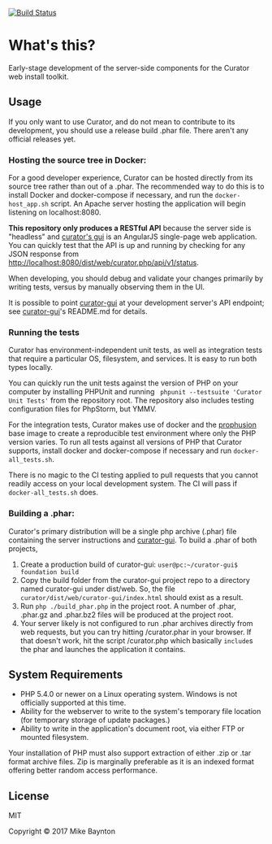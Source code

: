 [![Build Status](https://travis-ci.org/curator-wik/curator.svg?branch=master)](https://travis-ci.org/curator-wik/curator)
# What's this?

Early-stage development of the server-side components for the Curator web install toolkit.

## Usage

If you only want to use Curator, and do not mean to contribute to its development, you 
should use a release build .phar file. There aren't any official releases yet.

### Hosting the source tree in Docker:
For a good developer experience, Curator can be hosted directly from its source tree
rather than out of a .phar.
The recommended way to do this is to install Docker and docker-compose if necessary, 
and run the `docker-host_app.sh` script. An Apache server hosting the application will
begin listening on localhost:8080.

**This repository only produces a RESTful API** because the server side is "headless"
and [curator's gui](https://github.com/curator-wik/curator-gui) is an AngularJS 
single-page web application. You can quickly test that the API is up and running by
checking for any JSON response from 
[http://localhost:8080/dist/web/curator.php/api/v1/status](http://localhost:8080/dist/web/curator.php/api/v1/status).

When developing, you should debug and validate your changes primarily by writing tests, versus
by manually observing them in the UI.

It is possible to point [curator-gui](https://github.com/curator-wik/curator-gui)
at your development server's API endpoint; see [curator-gui](https://github.com/curator-wik/curator-gui)'s
README.md for details.
<!--
 1. `cp dist/web/index.php dist/web/curator.php` -- the application won't launch itself unless it's
    named curator.php. This enables Curator to exist under a webserver's public directory tree under 
    another name (e.g. `drupal-curator.php`) and only be invoked if the application it supports wants 
    to `include` and allow a particular user to run it.
 2. If you plan to use the gui, symlink or copy the `build` folder from curator-gui as described above.
 2. Hit /dist/web/curator.php in your browser.
-->

### Running the tests
Curator has environment-independent unit tests, as well as integration tests that require
a particular OS, filesystem, and services. It is easy to run both types locally. 

You can quickly run the unit tests against the version of PHP on your computer by
installing PHPUnit and running ` phpunit --testsuite 'Curator Unit Tests'` from the
repository root. The repository also includes testing configuration files for
PhpStorm, but YMMV.

For the integration tests, Curator makes use of docker and the [prophusion](https://prophusion.org/)
base image to create a reproducible test environment where only the PHP version varies. 
To run all tests against all versions of PHP that Curator supports, install docker and
docker-compose if necessary and run `docker-all_tests.sh`.

There is no magic to the CI testing applied to pull requests that you cannot 
readily access on your local development system. The CI will pass if `docker-all_tests.sh` does.

### Building a .phar:
Curator's primary distribution will be a single php archive (.phar) file containing the server instructions
and [curator-gui](https://github.com/curator-wik/curator-gui). To build a .phar of both projects,
 1. Create a production build of curator-gui: `user@pc:~/curator-gui$ foundation build`
 2. Copy the build folder from the curator-gui project repo to a directory named curator-gui under
    dist/web. So, the file `curator/dist/web/curator-gui/index.html` should exist as a result.
 3. Run `php ./build_phar.php` in the project root. A number of .phar, .phar.gz and .phar.bz2 files
    will be produced at the project root.
 4. Your server likely is not configured to run .phar archives directly from web requests, but
    you can try hitting /curator.phar in your browser. If that doesn't work, hit the script /curator.php
    which basically `include`s the phar and launches the application it contains.

## System Requirements
 * PHP 5.4.0 or newer on a Linux operating system. Windows is not officially supported at
   this time.
 * Ability for the webserver to write to the system's temporary file location (for 
   temporary storage of update packages.)
 * Ability to write in the application's document root, via either FTP or mounted
   filesystem.

Your installation of PHP must also support extraction of either .zip or .tar format
archive files. Zip is marginally preferable as it is an indexed format offering better 
random access performance.
 
## License
MIT

Copyright &copy; 2017 Mike Baynton
